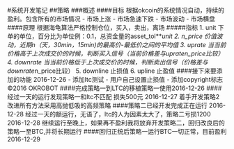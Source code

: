 #系统开发笔记
##策略
###概述
####目标
    根据okcoin的系统情况自动，持续的盈利。包含所有的市场情况
    - 市场上涨
    - 市场急速下跌
    - 市场波动
    - 市场横盘
####原理
    根据海龟算法严格控制仓位，买入，卖出，离场
#####指标
    1. unit 下单的单位，百分比为单位例：0.1，总资金量的asset_tol****unit
    2. n_price 价值波动，近期n（天，30min，15min)的最高价-最低价之间的平均值
    3. uprate 当当前价格高于上次成交价的时候，判断买入信号（当前价格差与uprate*n_price比较）
    4. downrate 当当前价格低于上次成交价的时候，判断卖出信号（价格差与downrate*n_price比较）
    5. downline 止损值
    6. upline 止盈值
####接下来要添加的功能 2016-12-26 
    - 添加ltc测试
    - 用户自己设置止损值
    - 添加copyright标志 ©2016 OKROBOT
####完成策略一到LTC的移植策略一使用2016-12-26
####经过一天的运行发现策略一和ltc不匹配    损失500元 2016-12-27
    着手开发策略2 改进所有方法采用高抛低吸的高频策略
####策略二已经开发完成正在运行 2016-12-28
    经过一天的额运行，无语了，ltc的人为因素太大了，策略二亏损1200 2016-12-28
    继续运行至晚上，如果再不盈利我将放弃开发策略二，回归改良后的策略一至BTC,并将长期运行
####回归正统后策略一运行BTC一切正常，目前盈利 2016-12-29
    

